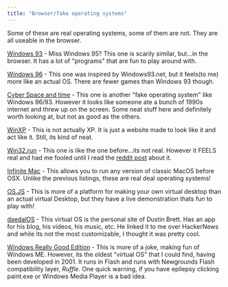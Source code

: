```yaml
---
title: "Browser/fake operating systems"
---
```


Some of these are real operating systems, some of them are not. They are all useable in the browser.

[Windows 93](https://www.windows93.net/) - Miss Windows 95? This one is scarily similar, but...in the browser. It has a lot of "programs" that are fun to play around with.

[Windows 96](https://windows96.net/) - This one was inspired by Windows93.net, but it feels(to me) more like an actual OS. There are fewer games than Windows 93 though.

[Cyber Space and time](https://cyberspaceandtime.com/v86e-KmddY4.video+related) - This one is another "fake operating system" like Windows 96/93. However it looks like someone ate a bunch of 1990s internet and threw up on the screen. Some neat stuff here and definitely worth looking at, but not as good as the others.

[WinXP](https://winxp.vercel.app/) - This is not actually XP. It is just a website made to look like it and act like it. Still, its kind of neat.

[Win32.run](https://win32.run/) - This one is like the one before...its not real. However it FEELS real and had me fooled until I read the [reddit post](https://www.reddit.com/r/webdev/comments/115ds00/windows_xp_in_the_browser_with_a_file_system/) about it.

[Infinite Mac](https://infinitemac.org/) - This allows you to run any version of classic MacOS before OSX. Unlike the previous listings, these are real deal operating systems!

[OS.JS](https://www.os-js.org/) - This is more of a platform for making your own virtual desktop than an actual virtual Desktop, but they have a live demonstration thats fun to play with!

[daedalOS](https://dustinbrett.com/) - This virtual OS is the personal site of Dustin Brett. Has an app for his blog, his videos, his music, etc. He linked it to me over HackerNews and while its not the most customizable, I thought it was pretty cool.

[Windows Really Good Edition](https://www.newgrounds.com/portal/view/27549) - This is more of a joke, making fun of Windows ME. However, its the oldest "virtual OS" that I could find, having been developed in 2001. It runs in Flash and runs with Newgrounds Flash compatibility layer, *Ruffle.* One quick warning, if you have epilepsy clicking paint.exe or Windows Media Player is a bad idea.

